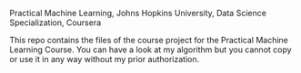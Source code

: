 Practical Machine Learning, Johns Hopkins University, Data Science Specialization, Coursera

This repo contains the files of the course project for the Practical Machine Learning Course. 
You can have a look at my algorithm but you cannot copy or use it in any way without my prior authorization.
